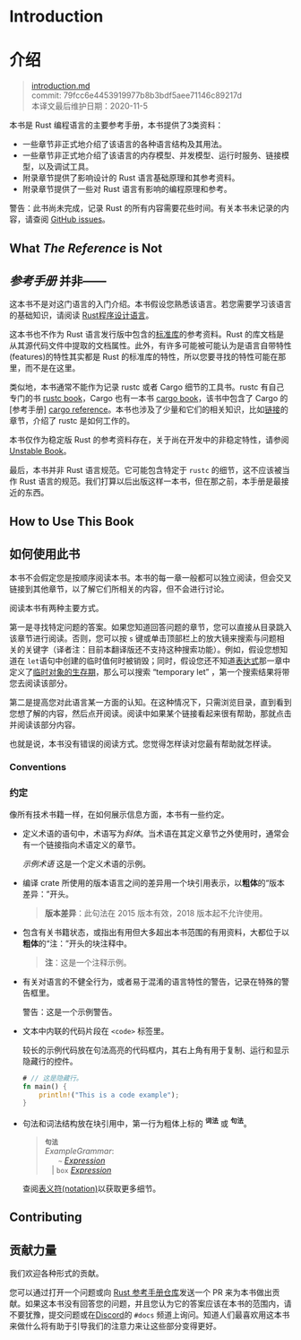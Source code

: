 # Introduction
# 介绍

>[introduction.md](https://github.com/rust-lang/reference/blob/master/src/introduction.md)\
>commit: 79fcc6e4453919977b8b3bdf5aee71146c89217d \
>本译文最后维护日期：2020-11-5

本书是 Rust 编程语言的主要参考手册，本书提供了3类资料：
  - 一些章节非正式地介绍了该语言的各种语言结构及其用法。
  - 一些章节非正式地介绍了该语言的内存模型、并发模型、运行时服务、链接模型，以及调试工具。
  - 附录章节提供了影响设计的 Rust 语言基础原理和其参考资料。
  - 附录章节提供了一些对 Rust 语言有影响的编程原理和参考。

<div class="warning">

警告：此书尚未完成，记录 Rust 的所有内容需要花些时间。有关本书未记录的内容，请查阅 [GitHub issues]。

</div>

## What *The Reference* is Not
## *参考手册* 并非——

这本书不是对这门语言的入门介绍。本书假设您熟悉该语言。若您需要学习该语言的基础知识，请阅读 [Rust程序设计语言][book]。

这本书也不作为 Rust 语言发行版中包含的[标准库][standard library]的参考资料。Rust 的库文档是从其源代码文件中提取的文档属性。此外，有许多可能被可能认为是语言自带特性(features)的特性其实都是 Rust 的标准库的特性，所以您要寻找的特性可能在那里，而不是在这里。

类似地，本书通常不能作为记录 rustc 或者 Cargo 细节的工具书。rustc 有自己专门的书 [rustc book]，Cargo 也有一本书 [cargo book]，该书中包含了 Cargo 的[参考手册] [cargo reference]。本书也涉及了少量和它们的相关知识，比如[链接][linkage]的章节，介绍了 rustc 是如何工作的。

本书仅作为稳定版 Rust 的参考资料存在，关于尚在开发中的非稳定特性，请参阅 [Unstable Book]。

最后，本书并非 Rust 语言规范。它可能包含特定于 `rustc` 的细节，这不应该被当作 Rust 语言的规范。我们打算以后出版这样一本书，但在那之前，本手册是最接近的东西。

## How to Use This Book
## 如何使用此书

本书不会假定您是按顺序阅读本书。本书的每一章一般都可以独立阅读，但会交叉链接到其他章节，以了解它们所相关的内容，但不会进行讨论。

阅读本书有两种主要方式。

第一是寻找特定问题的答案。如果您知道回答问题的章节，您可以直接从目录跳入该章节进行阅读。否则，您可以按 `s` 键或单击顶部栏上的放大镜来搜索与问题相关的关键字（译者注：目前本翻译版还不支持这种搜索功能）。例如，假设您想知道在 `let`语句中创建的临时值何时被销毁；同时，假设您还不知道[表达式][expressions chapter]那一章中定义了[临时对象的生存期][lifetime of temporaries]，那么可以搜索 “temporary let” ，第一个搜索结果将带您去阅读该部分。

第二是提高您对此语言某一方面的认知。在这种情况下，只需浏览目录，直到看到您想了解的内容，然后点开阅读。阅读中如果某个链接看起来很有帮助，那就点击并阅读该部分内容。

也就是说，本书没有错误的阅读方式。您觉得怎样读对您最有帮助就怎样读。

### Conventions
### 约定

像所有技术书籍一样，在如何展示信息方面，本书有一些约定。

* 定义术语的语句中，术语写为*斜体*。当术语在其定义章节之外使用时，通常会有一个链接指向术语定义的章节。

  *示例术语* 这是一个定义术语的示例。

* 编译 crate 所使用的版本语言之间的差异用一个块引用表示，以**粗体**的“版本差异：”开头。

  > **版本差异**：此句法在 2015 版本有效，2018 版本起不允许使用。

* 包含有关书籍状态，或指出有用但大多超出本书范围的有用资料，大都位于以**粗体**的“注：”开头的块注释中。
  
  > **注**：这是一个注释示例。

* 有关对语言的不健全行为，或者易于混淆的语言特性的警告，记录在特殊的警告框里。

  <div class="warning">

  警告：这是一个示例警告。

  </div>

* 文本中内联的代码片段在 `<code>` 标签里。

  较长的示例代码放在句法高亮的代码框内，其右上角有用于复制、运行和显示隐藏行的控件。
  
  ```rust
  # // 这是隐藏行。
  fn main() {
      println!("This is a code example");
  }
  ```

* 句法和词法结构放在块引用中，第一行为粗体上标的 <sup>**词法**</sup> 或 <sup>**句法**</sup>。

  > **<sup>句法</sup>**\
  > _ExampleGrammar_:\
  > &nbsp;&nbsp; &nbsp;&nbsp; `~` [_Expression_]\
  > &nbsp;&nbsp; | `box` [_Expression_]

  查阅[表义符(notation)][Notation]以获取更多细节。

## Contributing
## 贡献力量

我们欢迎各种形式的贡献。

您可以通过打开一个问题或向 [Rust 参考手册仓库][the Rust Reference repository]发送一个 PR 来为本书做出贡献。如果这本书没有回答您的问题，并且您认为它的答案应该在本书的范围内，请不要犹豫，提交问题或在[Discord]的 `#docs` 频道上询问。知道人们最喜欢用这本书来做什么将有助于引导我们的注意力来让这些部分变得更好。

[book]: https://doc.rust-lang.org/book/index.html
[github issues]: https://github.com/rust-lang/reference/issues
[standard library]: https://doc.rust-lang.org/std/index.html
[the Rust Reference repository]: https://github.com/rust-lang/reference/
[Unstable Book]: https://doc.rust-lang.org/nightly/unstable-book/
[_Expression_]: expressions.md
[cargo book]: https://doc.rust-lang.org/cargo/index.html
[cargo reference]: https://doc.rust-lang.org/cargo/reference/index.html
[expressions chapter]: expressions.html
[lifetime of temporaries]: expressions.html#temporaries
[linkage]: linkage.html
[rustc book]: https://doc.rust-lang.org/rustc/index.html
[Notation]: notation.md
[Discord]: https://discord.gg/rust-lang

<!-- 2020-11-3 -->
<!-- checked -->